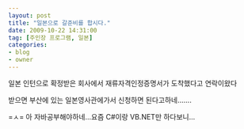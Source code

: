 ```yaml
---
layout: post
title: "일본으로 갈준비를 합시다."
date: 2009-10-22 14:31:00
tag: [주인장 프로그램, 일본]
categories:
- blog
- owner
---
```


일본 인턴으로 확정받은 회사에서 재류자격인정증명서가 도착했다고 연락이왔다

받으면 부산에 있는 일본영사관에가서 신청하면 된다고하네.......

=ㅅ= 아 자바공부해야하네...요즘 C#이랑 VB.NET만 하다보니...